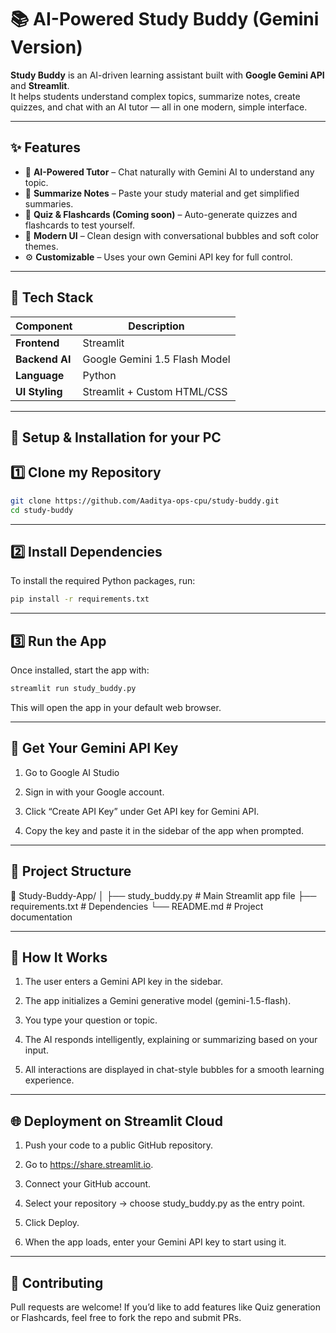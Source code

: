 # 📚 AI-Powered Study Buddy (Gemini Version)

**Study Buddy** is an AI-driven learning assistant built with **Google Gemini API** and **Streamlit**.  
It helps students understand complex topics, summarize notes, create quizzes, and chat with an AI tutor — all in one modern, simple interface.

---

## ✨ Features

- 🧠 **AI-Powered Tutor** – Chat naturally with Gemini AI to understand any topic.
- 📝 **Summarize Notes** – Paste your study material and get simplified summaries.
- 🎯 **Quiz & Flashcards (Coming soon)** – Auto-generate quizzes and flashcards to test yourself.
- 🎨 **Modern UI** – Clean design with conversational bubbles and soft color themes.
- ⚙️ **Customizable** – Uses your own Gemini API key for full control.

---

## 🧩 Tech Stack

| Component | Description |
|------------|-------------|
| **Frontend** | Streamlit |
| **Backend AI** | Google Gemini 1.5 Flash Model |
| **Language** | Python |
| **UI Styling** | Streamlit + Custom HTML/CSS |

---
 
## 🚀 Setup & Installation for your PC

## 1️⃣ Clone my Repository
``` bash 
git clone https://github.com/Aaditya-ops-cpu/study-buddy.git
cd study-buddy
```
---

## 2️⃣ Install Dependencies

To install the required Python packages, run:
``` bash
pip install -r requirements.txt
```

---

## 3️⃣ Run the App

Once installed, start the app with:
``` bash
streamlit run study_buddy.py
```
This will open the app in your default web browser.


---

## 🔑 Get Your Gemini API Key

1. Go to Google AI Studio


2. Sign in with your Google account.


3. Click “Create API Key” under Get API key for Gemini API.


4. Copy the key and paste it in the sidebar of the app when prompted.




---

## 📂 Project Structure

📁 Study-Buddy-App/
│
├── study_buddy.py          # Main Streamlit app file
├── requirements.txt        # Dependencies
└── README.md               # Project documentation


---

## 🧠 How It Works

1. The user enters a Gemini API key in the sidebar.


2. The app initializes a Gemini generative model (gemini-1.5-flash).


3. You type your question or topic.


4. The AI responds intelligently, explaining or summarizing based on your input.


5. All interactions are displayed in chat-style bubbles for a smooth learning experience.




---

## 🌐 Deployment on Streamlit Cloud

1. Push your code to a public GitHub repository.


2. Go to https://share.streamlit.io.


3. Connect your GitHub account.


4. Select your repository → choose study_buddy.py as the entry point.


5. Click Deploy.


6. When the app loads, enter your Gemini API key to start using it.




---

## 🤝 Contributing

Pull requests are welcome!
If you’d like to add features like Quiz generation or Flashcards, feel free to fork the repo and submit PRs.



